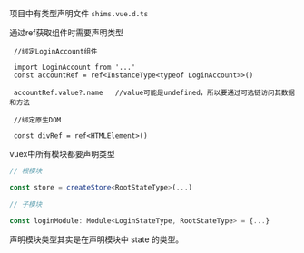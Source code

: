 项目中有类型声明文件 `shims.vue.d.ts`





通过ref获取组件时需要声明类型

```
 //绑定LoginAccount组件
 
 import LoginAccount from '...'
 const accountRef = ref<InstanceType<typeof LoginAccount>>()
 
 accountRef.value?.name   //value可能是undefined，所以要通过可选链访问其数据和方法
 
 //绑定原生DOM
 
 const divRef = ref<HTMLElement>() 
```



vuex中所有模块都要声明类型

```typescript
// 根模块

const store = createStore<RootStateType>(...)
                                         
// 子模块
                                         
const loginModule: Module<LoginStateType, RootStateType> = {...}             // 子模块类型 + 根模块类型                            
```



声明模块类型其实是在声明模块中 state 的类型。

